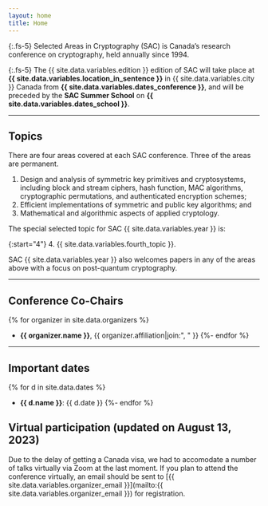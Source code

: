 ```yaml
---
layout: home
title: Home
---
```


{:.fs-5}
Selected Areas in Cryptography (SAC) is Canada’s research conference on cryptography, held annually since 1994.

{:.fs-5}
The {{ site.data.variables.edition }} edition of SAC will take place at <b>{{ site.data.variables.location_in_sentence }}</b> in {{ site.data.variables.city }} Canada from <b>{{ site.data.variables.dates_conference }}</b>, and will be preceded by the <b>SAC Summer School</b> on <b>{{ site.data.variables.dates_school }}</b>.

<hr>

## Topics

There are four areas covered at each SAC conference. Three of the areas are permanent.

1. Design and analysis of symmetric key primitives and cryptosystems, including block and stream ciphers, hash function, MAC algorithms, cryptographic permutations, and authenticated encryption schemes;
2. Efficient implementations of symmetric and public key algorithms; and
3. Mathematical and algorithmic aspects of applied cryptology.

The special selected topic for SAC {{ site.data.variables.year }} is:

{:start="4"}
4. {{ site.data.variables.fourth_topic }}.

SAC {{ site.data.variables.year }} also welcomes papers in any of the areas above with a focus on post-quantum cryptography.

<hr>

## Conference Co-Chairs

{% for organizer in site.data.organizers %}
- <b>{{ organizer.name }}</b>, {{ organizer.affiliation|join:", " }}
{%- endfor %}

<hr>

## Important dates

{% for d in site.data.dates %}
- <b>{{ d.name }}</b>: {{ d.date }}
{%- endfor %}

## Virtual participation (updated on August 13, 2023)

Due to the delay of getting a Canada visa, we had to accomodate a number of talks virtually via Zoom at the last moment. If you plan to attend the conference virtually, an email should be sent to [{{ site.data.variables.organizer_email }}](mailto:{{ site.data.variables.organizer_email }}) for registration. 

